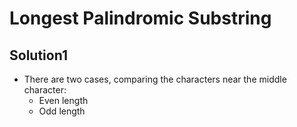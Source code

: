 # Longest Palindromic Substring

## Solution1

- There are two cases, comparing the characters near the middle character:
  - Even length
  - Odd length

